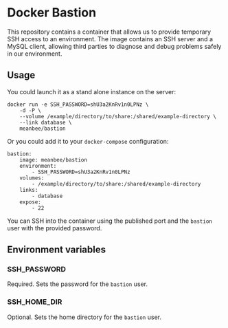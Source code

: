 # Docker Bastion

This repository contains a container that allows us to provide temporary SSH access to an environment.  The image contains an SSH server and a MySQL client, allowing third parties to diagnose and debug problems safely in our environment.

## Usage

You could launch it as a stand alone instance on the server:

    docker run -e SSH_PASSWORD=shU3a2KnRv1n0LPNz \
        -d -P \
        --volume /example/directory/to/share:/shared/example-directory \
        --link database \
        meanbee/bastion

Or you could add it to your `docker-compose` configuration:

    bastion:
        image: meanbee/bastion
        environment:
            - SSH_PASSWORD=shU3a2KnRv1n0LPNz
        volumes:
            - /example/directory/to/share:/shared/example-directory
        links:
            - database
        expose:
            - 22

You can SSH into the container using the published port and the `bastion` user with the provided password.

## Environment variables

### SSH_PASSWORD

Required. Sets the password for the `bastion` user.

### SSH_HOME_DIR

Optional. Sets the home directory for the `bastion` user.
